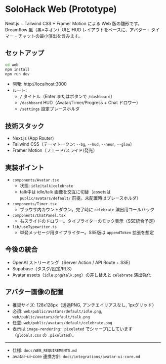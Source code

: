 # SoloHack Web (Prototype)

Next.js + Tailwind CSS + Framer Motion による Web 版の雛形です。Dreamflow 風（黒×ネオン）UIと HUD レイアウトをベースに、アバター・タイマー・チャットの最小演出を含みます。

## セットアップ

```bash
cd web
npm install
npm run dev
```

- 開発: http://localhost:3000
- ルート:
  - `/` タイトル（Enter またはボタンで `/dashboard`）
  - `/dashboard` HUD（Avatar/Timer/Progress + Chat ドロワー）
  - `/settings` 設定プレースホルダ

## 技術スタック
- Next.js (App Router)
- Tailwind CSS（テーマトークン: `--bg`, `--hud`, `--neon`, `--glow`）
- Framer Motion（フェード/スライド/発光）

## 実装ポイント
- `components/Avatar.tsx`
  - 状態: `idle|talk|celebrate`
  - talk中は idle/talk 画像を交互に切替（assetsは `public/avatars/default/` 前提。未配置時はプレースホルダ）
- `components/Timer.tsx`
  - ブラウザ内カウントダウン。完了時に `celebrate` 演出用コールバック
- `components/ChatPanel.tsx`
  - 右スライドのドロワー。タイプライターのモック表示（SSE統合予定）
- `lib/useTypewriter.ts`
  - 単発メッセージ用タイプライター。SSE版は `appendToken` 拡張を想定

## 今後の統合
- OpenAI ストリーミング（Server Action / API Route + SSE）
- Supabase（タスク/設定/RLS）
- Avatar assets（`idle.png`/`talk.png`）の差し替えと `celebrate` 演出強化

## アバター画像の配置
- 推奨サイズ: 128x128px（透過PNG, アンチエイリアスなし, 1pxグリッド）
- 必須: `web/public/avatars/default/idle.png`, `web/public/avatars/default/talk.png`
- 任意: `web/public/avatars/default/celebrate.png`
- 表示は `image-rendering: pixelated` でシャープにしています（`globals.css` の `.pixelated`）。

---
- 仕様: `docs/WEB_REQUIREMENTS.md`
- avatar-ui-core 連携方針: `docs/integrations/avatar-ui-core.md`

